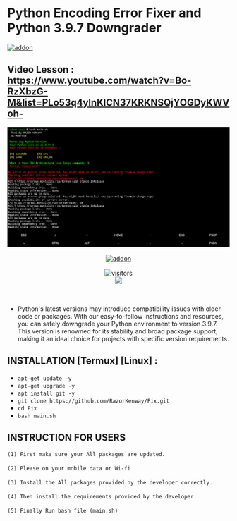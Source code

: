 # Python Encoding Error Fixer and Python 3.9.7 Downgrader
<a href="https://github.com/RazorKenway"><img title="addon" src="https://img.shields.io/badge/RazorKenway-F ix-brightgreen?style=for-the-badge&logo=appveyor"></a>
## Video Lesson : https://www.youtube.com/watch?v=Bo-RzXbzG-M&list=PLo53q4ylnKlCN37KRKNSQjYOGDyKWVoh-
<img src="Fix.png"/>



<p align="center">
<a href="https://github.com/RazorKenway"><img title="addon" src="https://img.shields.io/badge/Razor Kenway-F ix-blueviolet?style=for-the-badge&logo=appveyor"></a>
<p align="center">
<img align="center" alt="visitors" src="https://visitor-badge.glitch.me/badge?page_id=RazorKenway" />
<br>
<a href="https://hits.seeyoufarm.com"><img src="https://hits.seeyoufarm.com/api/count/incr/badge.svg?url=https%3A%2F%2Fgithub.com%2FRazorKenway&count_bg=%2379C83D&title_bg=%23555555&icon=&icon_color=%23E7E7E7&title=hits&edge_flat=false"/></a>
</p>
<br>


* Python's latest versions may introduce compatibility issues with older code or packages. With our easy-to-follow instructions and resources, you can safely downgrade your Python environment to version 3.9.7. This version is renowned for its stability and broad package support, making it an ideal choice for projects with specific version requirements.



## INSTALLATION [Termux] [Linux] :

* `apt-get update -y`
* `apt-get upgrade -y`
* `apt install git -y`
* `git clone https://github.com/RazorKenway/Fix.git`
* `cd Fix`
* `bash main.sh`



## INSTRUCTION FOR USERS
    
    (1) First make sure your All packages are updated.
        
    (2) Please on your mobile data or Wi-fi 
    
    (3) Install the All packages provided by the developer correctly.
        
    (4) Then install the requirements provided by the developer.

    (5) Finally Run bash file (main.sh)

         

